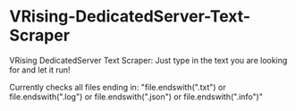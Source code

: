 # VRising-DedicatedServer-Text-Scraper
VRising DedicatedServer Text Scraper:
Just type in the text you are looking for and let it run!

Currently checks all files ending in:
"file.endswith(".txt") or file.endswith(".log") or file.endswith(".json") or file.endswith(".info")"
